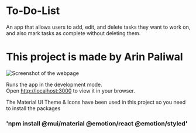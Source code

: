 # To-Do-List
 An app that allows users to add, edit, and delete tasks they want to work on, and also mark tasks as complete without deleting them.

# This project is made by Arin Paliwal

![Screenshot of the webpage](https://drive.google.com/uc?id=1_xSHEH3VLDfguasIUAsX8OoS0Xt7c7R5)

Runs the app in the development mode.\
Open [http://localhost:3000](http://localhost:3000) to view it in your browser.

The Material UI Theme & Icons have been used in this project
so you need to install the packages

### 'npm install @mui/material @emotion/react @emotion/styled'

